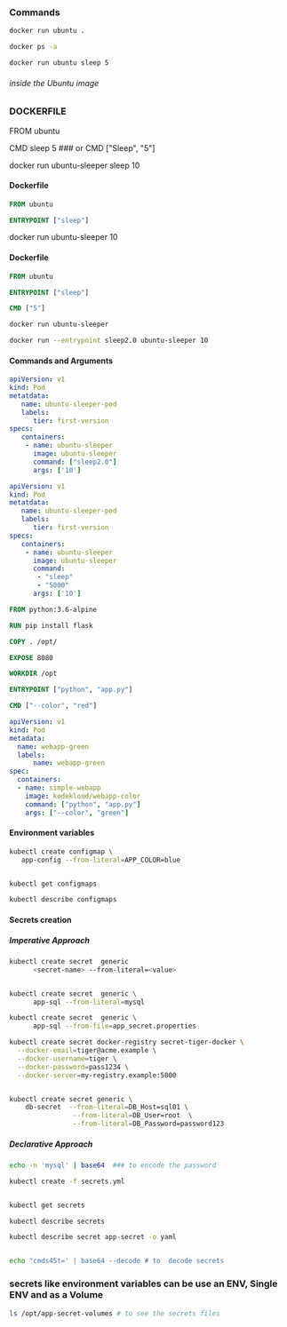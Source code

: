### Commands
```bash
docker run ubuntu .
```
```bash
docker ps -a 
```
```bash
docker run ubuntu sleep 5
```
###### inside the Ubuntu image 

### DOCKERFILE

FROM ubuntu

CMD sleep 5 ### or CMD ["Sleep", "5"]


docker run ubuntu-sleeper sleep 10 


#### Dockerfile
```Dockerfile
FROM ubuntu

ENTRYPOINT ["sleep"]
```

docker run ubuntu-sleeper 10 

#### Dockerfile

```Dockerfile
FROM ubuntu

ENTRYPOINT ["sleep"]

CMD ["5"]
```
```bash
docker run ubuntu-sleeper 

docker run --entrypoint sleep2.0 ubuntu-sleeper 10
```

#### Commands and Arguments
```yaml
apiVersion: v1
kind: Pod
metatdata: 
   name: ubuntu-sleeper-pod
   labels:
      tier: first-version
specs:
   containers:
    - name: ubuntu-sleeper
      image: ubuntu-sleeper
      command: ["sleep2.0"]
      args: ['10']
```

```yaml
apiVersion: v1
kind: Pod
metatdata: 
   name: ubuntu-sleeper-pod
   labels:
      tier: first-version
specs:
   containers:
    - name: ubuntu-sleeper
      image: ubuntu-sleeper
      command: 
       - "sleep"
       - "5000"
      args: ['10']
```

```Dockerfile
FROM python:3.6-alpine

RUN pip install flask

COPY . /opt/

EXPOSE 8080

WORKDIR /opt

ENTRYPOINT ["python", "app.py"]

CMD ["--color", "red"]
```

```yaml
apiVersion: v1 
kind: Pod 
metadata:
  name: webapp-green
  labels:
      name: webapp-green 
spec:
  containers:
  - name: simple-webapp
    image: kodekloud/webapp-color
    command: ["python", "app.py"]
    args: ["--color", "green"]
```

#### Environment variables
```bash
kubectl create configmap \
   app-config --from-literal=APP_COLOR=blue


kubectl get configmaps

kubectl describe configmaps
```

#### Secrets creation
##### Imperative Approach
```bash
kubectl create secret  generic
      <secret-name> --from-literal=<value>


kubectl create secret  generic \
      app-sql --from-literal=mysql

kubectl create secret  generic \
      app-sql --from-file=app_secret.properties

kubectl create secret docker-registry secret-tiger-docker \
  --docker-email=tiger@acme.example \
  --docker-username=tiger \
  --docker-password=pass1234 \
  --docker-server=my-registry.example:5000


kubectl create secret generic \
    db-secret  --from-literal=DB_Host=sql01 \
                --from-literal=DB_User=root  \
                --from-literal=DB_Password=password123

```                
##### Declarative Approach
```bash
echo -n 'mysql' | base64  ### to encode the password

kubectl create -f secrets.yml


kubectl get secrets

kubectl describe secrets 

kubectl describe secret app-secret -o yaml  


echo "cmds45t=' | base64 --decode # to  decode secrets
```
### secrets like environment variables can be use an ENV, Single ENV and as a Volume
```bash
ls /opt/app-secret-volumes # to see the secrets files
```
